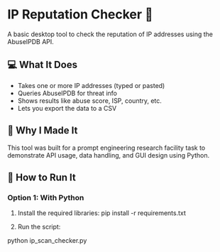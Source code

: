 # IP Reputation Checker 🔎

A basic desktop tool to check the reputation of IP addresses using the AbuseIPDB API.

## 💻 What It Does

- Takes one or more IP addresses (typed or pasted)
- Queries AbuseIPDB for threat info
- Shows results like abuse score, ISP, country, etc.
- Lets you export the data to a CSV

## 🧠 Why I Made It

This tool was built for a prompt engineering research facility task to demonstrate API usage, data handling, and GUI design using Python.

## 🚀 How to Run It

### Option 1: With Python
1. Install the required libraries:
   pip install -r requirements.txt

2. Run the script:

python ip_scan_checker.py
